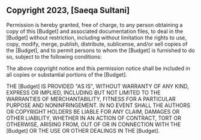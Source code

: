 ## Copyright 2023, [Saeqa Sultani]

Permission is hereby granted, free of charge, to any person obtaining a copy of this [Budget] and associated documentation files, to deal in the [Budget] without restriction, including without limitation the rights to use, copy, modify, merge, publish, distribute, sublicense, and/or sell copies of the [Budget], and to permit persons to whom the [Budget] is furnished to do so, subject to the following conditions:

The above copyright notice and this permission notice shall be included in all copies or substantial portions of the [Budget].

THE [Budget] IS PROVIDED "AS IS", WITHOUT WARRANTY OF ANY KIND, EXPRESS OR IMPLIED, INCLUDING BUT NOT LIMITED TO THE WARRANTIES OF MERCHANTABILITY, FITNESS FOR A PARTICULAR PURPOSE AND NONINFRINGEMENT. IN NO EVENT SHALL THE AUTHORS OR COPYRIGHT HOLDERS BE LIABLE FOR ANY CLAIM, DAMAGES OR OTHER LIABILITY, WHETHER IN AN ACTION OF CONTRACT, TORT OR OTHERWISE, ARISING FROM, OUT OF OR IN CONNECTION WITH THE [Budget] OR THE USE OR OTHER DEALINGS IN THE [Budget].
